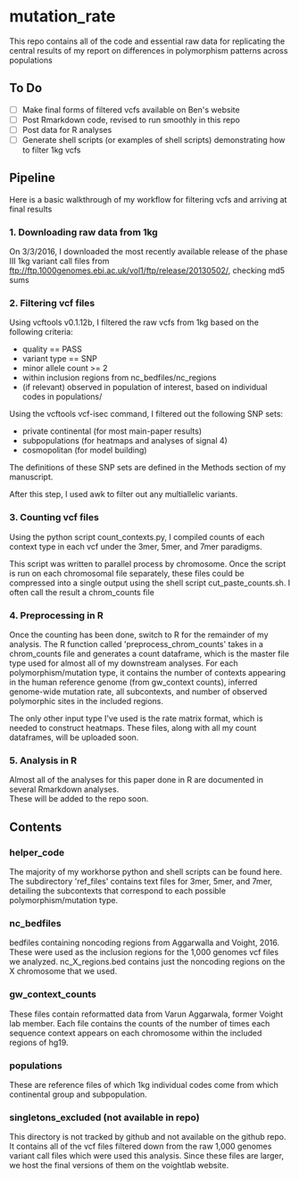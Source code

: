 # mutation_rate

This repo contains all of the code and essential raw data
for replicating the central results of my report on differences
in polymorphism patterns across populations

## To Do

- [ ] Make final forms of filtered vcfs available on Ben's website
- [ ] Post Rmarkdown code, revised to run smoothly in this repo
- [ ] Post data for R analyses
- [ ] Generate shell scripts (or examples of shell scripts) demonstrating how to filter 1kg vcfs

## Pipeline

Here is a basic walkthrough of my workflow for filtering vcfs and arriving at final results

### 1. Downloading raw data from 1kg

On 3/3/2016, I downloaded the most recently available release of the phase III 1kg variant
call files from ftp://ftp.1000genomes.ebi.ac.uk/vol1/ftp/release/20130502/, checking md5 sums

### 2. Filtering vcf files

Using vcftools v0.1.12b, I filtered the raw vcfs from 1kg based on the following criteria:
- quality == PASS
- variant type == SNP
- minor allele count >= 2
- within inclusion regions from nc_bedfiles/nc_regions
- (if relevant) observed in population of interest, based on individual codes in
	populations/

Using the vcftools vcf-isec command, I filtered out the following SNP sets:
- private continental (for most main-paper results)
- subpopulations (for heatmaps and analyses of signal 4)
- cosmopolitan (for model building)

The definitions of these SNP sets are defined in the Methods section of my manuscript.

After this step, I used awk to filter out any multiallelic variants.

### 3. Counting vcf files

Using the python script count_contexts.py, I compiled counts of each context type in each
vcf under the 3mer, 5mer, and 7mer paradigms.

This script was written to parallel process by chromosome.  Once the script is run on each
chromosomal file separately, these files could be compressed into a single output using
the shell script cut_paste_counts.sh.  I often call the result a chrom_counts file

### 4. Preprocessing in R

Once the counting has been done, switch to R for the remainder of my analysis.  The R function called 
'preprocess_chrom_counts' takes in a chrom_counts file and generates a count dataframe, which is the master
file type used for almost all of my downstream analyses. For each polymorphism/mutation type, it contains
the number of contexts appearing in the human reference genome (from gw_context counts), inferred 
genome-wide mutation rate, all subcontexts, and number of observed polymorphic sites in the included regions.

The only other input type I've used is the rate matrix format, which is needed to construct heatmaps.
These files, along with all my count dataframes, will be uploaded soon.

### 5. Analysis in R 

Almost all of the analyses for this paper done in R are documented in several Rmarkdown analyses.  
These will be added to the repo soon.

## Contents

### helper_code

The majority of my workhorse python and shell scripts can be found here.
The subdirectory 'ref_files' contains text files for 3mer, 5mer, and 7mer,
detailing the subcontexts that correspond to each possible polymorphism/mutation
type.

### nc_bedfiles

bedfiles containing noncoding regions from Aggarwalla and Voight, 2016.
These were used as the inclusion regions for the 1,000 genomes vcf files we analyzed.
nc_X_regions.bed contains just the noncoding regions on the X chromosome that we used.

### gw_context_counts

These files contain reformatted data from Varun Aggarwala, former Voight lab member.
Each file contains the counts of the number of times each sequence context appears on each 
chromosome within the included regions of hg19.

### populations

These are reference files of which 1kg individual codes come from which continental group and
subpopulation.

### singletons_excluded (not available in repo)

This directory is not tracked by github and not available on the github repo. It contains all 
of the vcf files filtered down from the raw 1,000 genomes variant call files which were used
this analysis.  Since these files are larger, we host the final versions of them on the voightlab
website.
